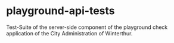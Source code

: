 # playground-api-tests
Test-Suite of the server-side component of the playground check application of the City Administration of Winterthur.
